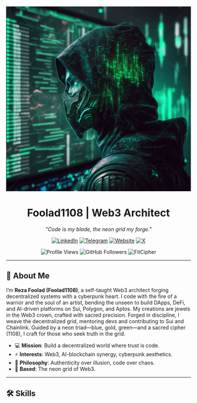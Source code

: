 <p align="center">
  <img src="https://raw.githubusercontent.com/foolad1108/foolad1108/main/image.jpeg" alt="Ultra-Neon Cyberpunk Jewel Banner" width="600"/>
</p>

<h1 align="center">Foolad1108 | Web3 Architect</h1>

<p align="center">
  <em>"Code is my blade, the neon grid my forge."</em>
</p>

<p align="center">
  <a href="https://www.linkedin.com/in/reza-foolad-0abaab22b"><img src="https://img.shields.io/badge/LinkedIn-%2300FF99.svg?style=plastic&logo=linkedin&labelColor=%2300FF99&color=%23FFFFFF" alt="LinkedIn"/></a>
  <a href="https://t.me/foolad888"><img src="https://img.shields.io/badge/Telegram-%23CC00FF.svg?style=plastic&logo=telegram&labelColor=%23CC00FF&color=%23FFFFFF" alt="Telegram"/></a>
  <a href="https://foolad1108.dev"><img src="https://img.shields.io/badge/Website-%2300CCFF.svg?style=plastic&logo=google-chrome&labelColor=%2300CCFF&color=%23FFFFFF" alt="Website"/></a>
  <a href="https://x.com/foolad1108"><img src="https://img.shields.io/badge/X-%23FF3333.svg?style=plastic&logo=x&labelColor=%23FF3333&color=%23FFFFFF" alt="X"/></a>
</p>

<p align="center">
  <img src="https://komarev.com/ghpvc/?username=foolad1108&color=00FF99" alt="Profile Views"/>
  <img src="https://img.shields.io/github/followers/foolad1108?style=social" alt="GitHub Followers"/>
  <img src="https://img.shields.io/badge/Now%20Building-FitCipher-%2300FF99.svg?style=plastic&labelColor=%2300FF99&color=%23FFFFFF" alt="FitCipher"/>
</p>

---

## 🌌 About Me
I’m **Reza Foolad (Foolad1108)**, a self-taught Web3 architect forging decentralized systems with a cyberpunk heart. I code with the fire of a warrior and the soul of an artist, bending the unseen to build DApps, DeFi, and AI-driven platforms on Sui, Polygon, and Aptos. My creations are jewels in the Web3 crown, crafted with sacred precision. Forged in discipline, I weave the decentralized grid, mentoring devs and contributing to Sui and Chainlink. Guided by a neon triad—blue, gold, green—and a sacred cipher (1108), I craft for those who seek truth in the grid.

- 💻 **Mission**: Build a decentralized world where trust is code.
- ⚡ **Interests**: Web3, AI-blockchain synergy, cyberpunk aesthetics.
- 🧠 **Philosophy**: Authenticity over illusion, code over chaos.
- 📍 **Based**: The neon grid of Web3.

---

## 🛠 Skills